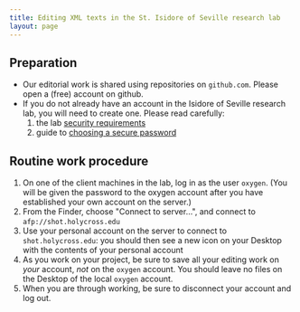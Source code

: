 ```yaml
---
title: Editing XML texts in the St. Isidore of Seville research lab
layout: page
---
```



## Preparation ##

- Our editorial work is shared using repositories on `github.com`.  Please open a (free) account on github.
- If you do not already have an account in the Isidore of Seville research lab, you will need to create one.  Please read carefully:
    1. the lab [security requirements](http://shot.holycross.edu/isidore/security.html)
    2. guide to [choosing a secure password](http://shot.holycross.edu/isidore/passwords.html)


## Routine work procedure ##

1. On one of the client machines in the lab, log in as the user `oxygen`.  (You will be given the password to the oxygen account after you have established your own account on the server.)
2. From the Finder, choose "Connect to server…", and connect to `afp://shot.holycross.edu`
3. Use your personal account on the server to connect to `shot.holycross.edu`:  you should then see a new icon on your Desktop with the contents of your personal account
4. As you work on your project, be sure to save all your editing work on *your* account, *not* on the `oxygen` account.  You should leave no files on the Desktop of the local `oxygen` account.
5. When you are through working, be sure to disconnect your account and log out.
